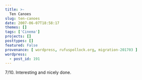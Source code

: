 ```yaml
---
title: >-
  Ten Canoes
slug: ten-canoes
date: 2007-06-07T18:58:17
themes: []
tags: ['Cinema']
projects: []
posttypes: []
featured: False
provenance: [ wordpress, rufuspollock.org, migration-201703 ]
wordpress:
  - post_id: 191
---
```


7/10. Interesting and nicely done.

